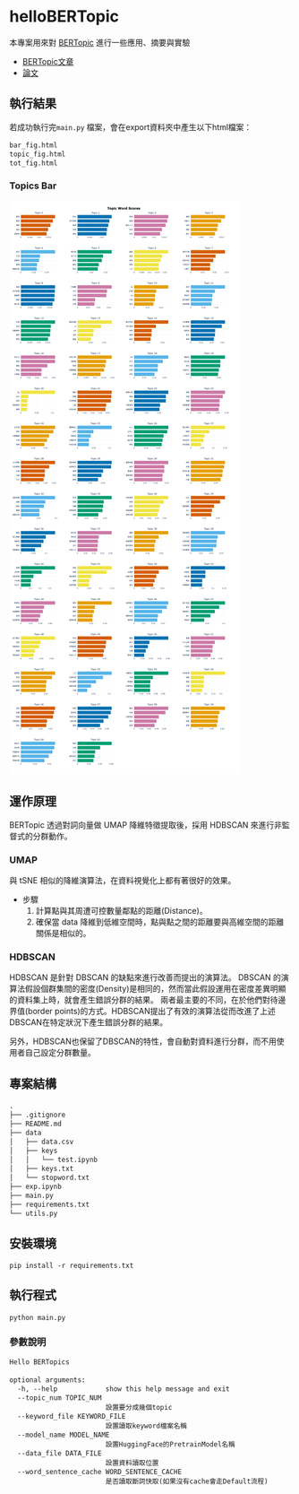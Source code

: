 # helloBERTopic
本專案用來對 [BERTopic](https://github.com/MaartenGr/BERTopic) 進行一些應用、摘要與實驗
- [BERTopic文章](https://towardsdatascience.com/topic-modeling-with-bert-779f7db187e6)
- [論文](https://arxiv.org/abs/2203.05794)

## 執行結果
若成功執行完`main.py` 檔案，會在export資料夾中產生以下html檔案：
```
bar_fig.html
topic_fig.html
tot_fig.html
```
### Topics Bar
![TopicsBar](./imgs/bar_plot.png)


## 運作原理
BERTopic 透過對詞向量做 UMAP 降維特徵提取後，採用 HDBSCAN 來進行非監督式的分群動作。

### UMAP
與 tSNE 相似的降維演算法，在資料視覺化上都有著很好的效果。
- 步驟
  1. 計算點與其周遭可控數量鄰點的距離(Distance)。
  2. 確保當 data 降維到低維空間時，點與點之間的距離要與高維空間的距離關係是相似的。

### HDBSCAN
HDBSCAN 是針對 DBSCAN 的缺點來進行改善而提出的演算法。 
DBSCAN 的演算法假設個群集間的密度(Density)是相同的，然而當此假設運用在密度差異明顯的資料集上時，就會產生錯誤分群的結果。
兩者最主要的不同，在於他們對待邊界值(border points)的方式。HDBSCAN提出了有效的演算法從而改進了上述DBSCAN在特定狀況下產生錯誤分群的結果。

另外，HDBSCAN也保留了DBSCAN的特性，會自動對資料進行分群，而不用使用者自己設定分群數量。


## 專案結構
```
.
├── .gitignore
├── README.md
├── data
│   ├── data.csv
│   ├── keys
│   │   └── test.ipynb
│   ├── keys.txt
│   └── stopword.txt
├── exp.ipynb
├── main.py
├── requirements.txt
└── utils.py
```
## 安裝環境
```
pip install -r requirements.txt
```

## 執行程式
```
python main.py
```
### 參數說明
```
Hello BERTopics

optional arguments:
  -h, --help            show this help message and exit
  --topic_num TOPIC_NUM
                        設置要分成幾個topic
  --keyword_file KEYWORD_FILE
                        設置讀取keyword檔案名稱
  --model_name MODEL_NAME
                        設置HuggingFace的PretrainModel名稱
  --data_file DATA_FILE
                        設置資料讀取位置
  --word_sentence_cache WORD_SENTENCE_CACHE
                        是否讀取斷詞快取(如果沒有cache會走Default流程)
```
